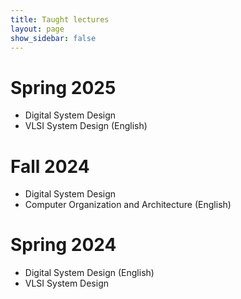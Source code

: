 ```yaml
---
title: Taught lectures
layout: page
show_sidebar: false
---
```


# Spring 2025
- Digital System Design
- VLSI System Design (English)

# Fall 2024
- Digital System Design
- Computer Organization and Architecture (English)

# Spring 2024
- Digital System Design (English)
- VLSI System Design

